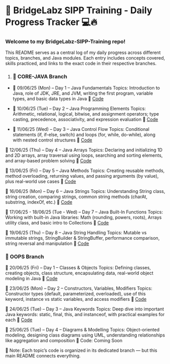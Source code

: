 # 🧠 BridgeLabz SIPP Training - Daily Progress Tracker 💻🔥

### Welcome to my BridgeLabz-SIPP-Training repo!

This README serves as a central log of my daily progress across different topics, branches, and Java modules.
Each entry includes concepts covered, skills practiced, and links to the exact code in their respective branches.

1. ### 📂 CORE-JAVA Branch

* 📅 09/06/25 (Mon) – Day 1 – Java Fundamentals
Topics: Introduction to Java, role of JDK, JRE, and JVM, writing the first program, variable types, and basic data types in Java
🔗 [Code](https://github.com/abhisheksharma8395/BridgeLabz-SIPP-Training/tree/Core-Java/PracticeProblems)


* 📅 10/06/25 (Tue) – Day 2 – Java Programming Elements
Topics: Arithmetic, relational, logical, bitwise, and assignment operators; type casting, precedence, associativity, and expression evaluation
🔗 [Code](https://github.com/abhisheksharma8395/BridgeLabz-SIPP-Training/tree/Core-Java/ProgrammingElements)

* 📅 11/06/25 (Wed) – Day 3 – Java Control Flow
Topics: Conditional statements (if, if-else, switch) and loops (for, while, do-while), along with nested control structures
🔗 [Code](https://github.com/abhisheksharma8395/BridgeLabz-SIPP-Training/tree/Core-Java/JavaControlFlow)

 📅 12/06/25 (Thu) – Day 4 – Java Arrays
Topics: Declaring and initializing 1D and 2D arrays, array traversal using loops, searching and sorting elements, and array-based problem solving
🔗 [Code](https://github.com/abhisheksharma8395/BridgeLabz-SIPP-Training/tree/Core-Java/Arraypractice)

📅 13/06/25 (Fri) – Day 5 – Java Methods
Topics: Creating reusable methods, method overloading, returning values, and passing arguments (by value), plus real-world use cases
🔗  [Code](https://github.com/abhisheksharma8395/BridgeLabz-SIPP-Training/tree/Core-Java/JavaMethods)

📅 16/06/25 (Mon) – Day 6 – Java Strings
Topics: Understanding String class, string creation, comparing strings, common string methods (charAt, substring, indexOf, etc.)
🔗 [Code](https://github.com/abhisheksharma8395/BridgeLabz-SIPP-Training/tree/Core-Java/JavaString)

📅 17/06/25 - 18/06/25 (Tue - Wed) – Day 7 – Java Built-In Functions
Topics: Working with built-in Java libraries: Math (rounding, powers, roots), Arrays utility class, and basic intro to Collections
🔗 [Code](https://github.com/abhisheksharma8395/BridgeLabz-SIPP-Training/tree/Core-Java/BuiltInFunction)

📅 19/06/25 (Thu) – Day 8 – Java String Handling
Topics: Mutable vs immutable strings, StringBuilder & StringBuffer, performance comparison, string reversal and manipulation
🔗 [Code](https://github.com/abhisheksharma8395/BridgeLabz-SIPP-Training/tree/Core-Java/JavaStringHandling)

### 🧱 OOPS Branch

📅 20/06/25 (Fri) – Day 1 – Classes & Objects
Topics: Defining classes, creating objects, class structure, encapsulating data, real-world object modeling in Java
🔗 [Code](https://github.com/abhisheksharma8395/BridgeLabz-SIPP-Training/tree/OOP/JavaClassAndObject)

📅 23/06/25 (Mon) – Day 2 – Constructors, Variables, Modifiers
Topics: Constructor types (default, parameterized, overloaded), use of this keyword, instance vs static variables, and access modifiers
🔗 [Code](https://github.com/abhisheksharma8395/BridgeLabz-SIPP-Training/tree/OOP/JavaConstructors)

📅 24/06/25 (Tue) – Day 3 – Java Keywords
Topics: Deep dive into important Java keywords: static, final, this, and instanceof, with practical examples for each
🔗 [Code](https://github.com/abhisheksharma8395/BridgeLabz-SIPP-Training/tree/OOP/JavaKeyWords)

📅 25/06/25 (Tue) – Day 4 – Diagrams & Modelling
Topics: Object-oriented modeling, designing class diagrams using UML, understanding relationships like aggregation and composition
🔗 Code: Coming Soon

📝 Note:
Each topic’s code is organized in its dedicated branch — but this main README connects everything.